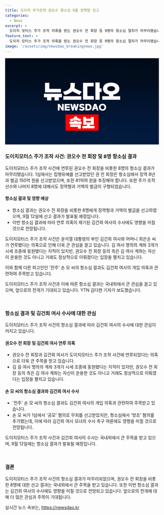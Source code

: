 ```yaml
---
title: 도이치 주가조작 권오수 항소심 9월 징역형 선고
categories:
  - News
excerpt: >
  도이치 모터스 주가 조작 의혹을 받는 권오수 전 회장 등 9명의 항소심 절차가 마무리됐습니다. 검찰은 권 전 회장을 비롯한 8명에게 징역형과 거액의 벌금을 구형했으며, 김건희 여사의 수사에도 영향을 미칠 전망입니다. 윤석열 대통령의 부인과 어머니가 사건과 관련돼 의혹이 제기돼 있는 가운데, 9월 12일 항소심 선고 결과를 기다리고 있습니다.
feature_text: >
  도이치 모터스 주가 조작 의혹을 받는 권오수 전 회장 등 9명의 항소심 절차가 마무리됐습니다. 검찰은 권 전 회장을 비롯한 8명에게 징역형과 거액의 벌금을 구형했으며, 김건희 여사의 수사에도 영향을 미칠 전망입니다. 윤석열 대통령의 부인과 어머니가 사건과 관련돼 의혹이 제기돼 있는 가운데, 9월 12일 항소심 선고 결과를 기다리고 있습니다.
image: '/assets/img/newsdao_breakingnews.jpg'
---
```


<p><img src="/assets/img/newsdao_breakingnews.jpg" alt="flaretime 속보" /></p>

<h3>도이치모터스 주가 조작 사건: 권오수 전 회장 및 8명 항소심 결과</h3>

<p>도이치모터스 주가 조작 사건에 연루된 권오수 전 회장을 비롯한 8명의 항소심 결과가 마무리됐습니다. 1심에서는 집행유예를 선고받았던 권 전 회장은 항소심에서 징역 8년과 벌금 150억 원을 선고받았으며, 또한 81억여 원을 추징해야 합니다. 또한 주가 조작 선수와 나머지 8명에 대해서도 징역형과 거액의 벌금이 구형되었습니다.</p>

<h4>항소심 결과 및 영향 예상</h4>

<ul>
<li>항소심 결과는 권오수 전 회장을 비롯한 8명에게 징역형과 거액의 벌금을 선고하였으며, 9월 12일에 선고 결과가 발표될 예정입니다.</li>
<li>이번 항소심 결과에 따라 연루 의혹이 제기된 김건희 여사의 수사에도 영향을 미칠 것으로 전망됩니다.</li>
</ul>

<p>도이치모터스 주가 조작 사건은 윤석열 대통령의 부인 김건희 여사와 어머니 최은순 씨가 연루됐다는 의혹으로 인해 더욱 큰 관심을 끌고 있습니다. 김 여사 명의의 계좌 3개가 시세 조종에 동원됐다는 지적이 있지만, 권오수 전 회장 등의 측은 김 여사 계좌는 자신이 운용한 것도 아니고 거래도 정상적으로 이뤄졌다는 입장을 펼치고 있습니다.</p>

<p>이와 함께 다른 피고인인 '전주' 손 모 씨의 항소심 결과도 김건희 여사의 개입 의혹과 관련하여 주목받고 있습니다.</p>

<p>도이치모터스 주가 조작 사건과 이에 따른 항소심 결과는 국내외에서 큰 관심을 끌고 있으며, 앞으로의 전개가 기대되고 있습니다. YTN 김다현 기자가 보도했습니다.</p>

<p data-ke-size="size16">&nbsp;</p>

<h3>항소심 결과 및 김건희 여사 수사에 대한 관심</h3>

<p>도이치모터스 주가 조작 사건의 항소심 결과에 따라 김건희 여사의 수사에 대한 관심이 커지고 있습니다.</p>

<h4>권오수 전 회장 및 김건희 여사 연루 의혹</h4>

<ul>
<li>권오수 전 회장과 김건희 여사가 도이치모터스 주가 조작 사건에 연루되었다는 의혹으로 더욱 큰 주목을 받고 있습니다.</li>
<li>김 걸 여사 명의의 계좌 3개가 시세 조종에 동원됐다는 지적이 있지만, 권오수 전 회장 등의 측은 김 여사 계좌는 자신이 운용한 것도 아니고 거래도 정상적으로 이뤄졌다는 입장을 펼치고 있습니다.</li>
</ul>

<h4>손 모 씨의 항소심 결과와 김건희 여사 수사</h4>

<ul>
<li>'전주' 손 모 씨의 항소심 결과도 김건희 여사의 개입 의혹과 관련하여 주목받고 있습니다.</li>
<li>손 모 씨가 1심에서 '공모' 혐의로 무죄를 선고받았지만, 항소심에서 '방조' 혐의를 추가했는데, 이에 따라 김건희 여사 모녀의 수사 촉구 여론에도 영향을 미칠 것으로 전망됩니다.</li>
</ul>

<p>도이치모터스 주가 조작 사건과 김건희 여사의 수사는 국내외에서 큰 주목을 받고 있으며, 9월 12일에는 항소심 결과가 발표될 예정입니다.</p>

<p data-ke-size="size16">&nbsp;</p>

<h3>결론</h3>

<p>도이치모터스 주가 조작 사건의 항소심 결과가 마무리되었으며, 권오수 전 회장을 비롯한 8명에 대한 선고 결과는 국내외에서 큰 주목을 받고 있습니다. 또한 이번 항소심 결과는 김건희 여사의 수사에도 영향을 미칠 것으로 전망되고 있습니다. 앞으로의 전개에 대해 더 많은 관심과 주목이 기대됩니다.</p>
실시간 뉴스 속보는, <a href="https://newsdao.kr" rel="dofollow">https://newsdao.kr</a>


